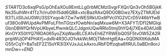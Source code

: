 $START$D3c6xqlPsG/pOhEaXOu9EmtLLg0rbMCMziSvgrFXQr/Qn3vOh5BGjkKNs35ulhWrr41Tz7r/iru0th15dd6QB8+xtcBazRAxQ9DG0BGwz7EXyZTMUEldR3TLiiSIIJsU0WU3SSYxqo4r7Zw7wWESRkUGx6PVc01G2VCrD5V46bYfwBuf38Oo9WUpdAvPMFoLFfmTGtzxfOwbNn/aqMxuw6M+X3AFYT/Df12MGIqiGbnDBWfQrNVpUKbyeLffwmkQLCJdgmUQwRRIo5tmj0hYQ4j7XEe4DAfJdBiKnOYX50tYQ7lRDA065yoZXqWaoBLCEA1vEh6ZYRWEbQ0SF5tvOW5ZA2RpripWUjOP4PHAYj+dxRr4R3OJO1vkkWcMOjTMmHgtEAa+0QDNXItKduMAG55rCqY+BaTsEF2Z1SoYR3l3XVJxJuLkAxroJRbFDffzqba6flRUL0aBDn9orJmnDw==$END$